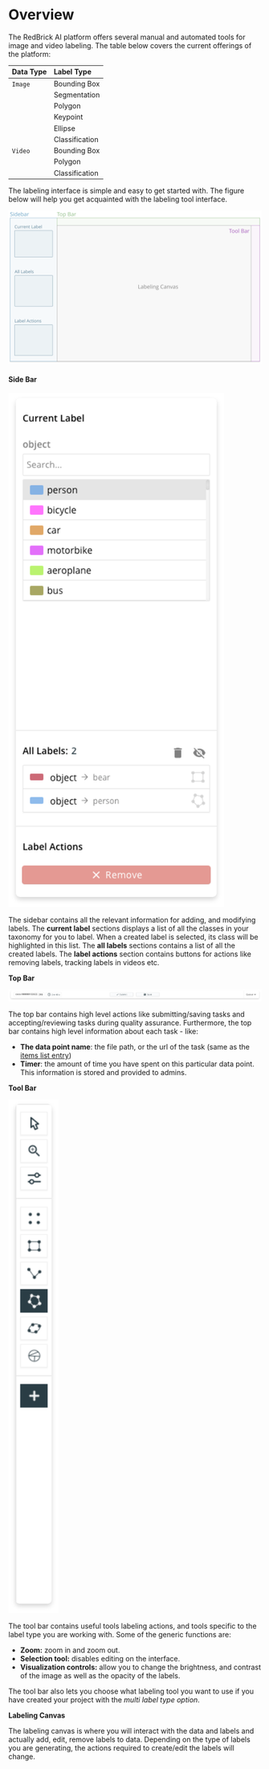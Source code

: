 # Overview

The RedBrick AI platform offers several manual and automated tools for image and video labeling. The table below covers the current offerings of the platform:

| Data Type | Label Type |
| :--- | :--- |
| `Image` | Bounding Box |
|  | Segmentation |
|  | Polygon |
|  | Keypoint |
|  | Ellipse |
|  | Classification |
| `Video` | Bounding Box |
|  | Polygon |
|  | Classification |

The labeling interface is simple and easy to get started with. The figure below will help you get acquainted with the labeling tool interface. 

![Labeling interface layout](../.gitbook/assets/label-page.svg)

#### Side Bar

![Example Side Bar \(image labeling\)](../.gitbook/assets/app.redbrickai.com_f5924ece-e355-48d2-8f9d-064c3440cef3_projects_287c2e7b-2c57-4489-8e0e-e332826ea940_tool_label_taskid-e575a0a1-7a18-4162-91d5-1a44b370fe3c-2x.png)

The sidebar contains all the relevant information for adding, and modifying labels. The **current label** sections displays a list of all the classes in your taxonomy for you to label. When a created label is selected, its class will be highlighted in this list. The **all labels** sections contains a list of all the created labels. The **label actions** section contains buttons for actions like removing labels, tracking labels in videos etc.

**Top Bar**

![Sample Topbar \(manual-labeling\)](../.gitbook/assets/app.redbrickai.com_f5924ece-e355-48d2-8f9d-064c3440cef3_projects_287c2e7b-2c57-4489-8e0e-e332826ea940_tool_label_taskid-e575a0a1-7a18-4162-91d5-1a44b370fe3c-1-2x.png)

The top bar contains high level actions like submitting/saving tasks and accepting/reviewing tasks during quality assurance. Furthermore, the top bar contains high level information about each task - like: 

* **The data point name**: the file path, or the url of the task \(same as the [items list entry](../data-warehouse-1/preparing-your-data.md#prepare-your-items-list)\)
* **Timer**: the amount of time you have spent on this particular data point. This information is stored and provided to admins. 



**Tool Bar**

![Sample Tool Bar for multi label type image labeling](../.gitbook/assets/app.redbrickai.com_f5924ece-e355-48d2-8f9d-064c3440cef3_projects_287c2e7b-2c57-4489-8e0e-e332826ea940_tool_label_taskid-e575a0a1-7a18-4162-91d5-1a44b370fe3c-2-2x.png)

The tool bar contains useful tools labeling actions, and tools specific to the label type you are working with. Some of the generic functions are:

* **Zoom:** zoom in and zoom out.
* **Selection tool:** disables editing on the interface. 
* **Visualization controls:** allow you to change the brightness, and contrast of the image as well as the opacity of the labels.

The tool bar also lets you choose what labeling tool you want to use if you have created your project with the _multi label type option_. 

**Labeling Canvas**

The labeling canvas is where you will interact with the data and labels and actually add, edit, remove labels to data. Depending on the type of labels you are generating, the actions required to create/edit the labels will change. 

